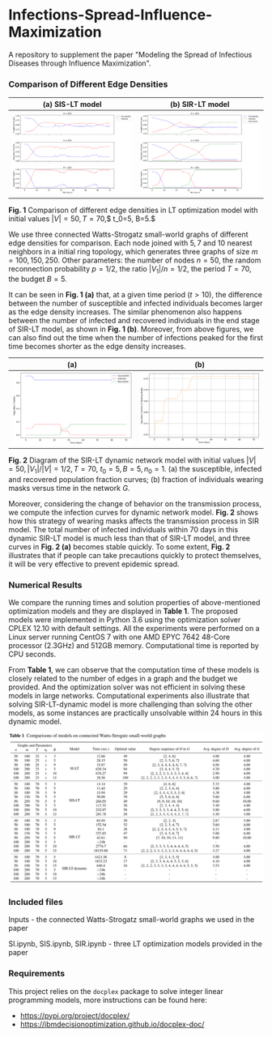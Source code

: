 # Infections-Spread-Influence-Maximization
A repository to supplement the paper "Modeling the Spread of Infectious Diseases through Influence Maximization".

### Comparison of Different Edge Densities


(a) SIS-LT model             | (b) SIR-LT model 
:-------------------------:|:-------------------------:
![](https://github.com/omegayao/Infections-Spread-Influence-Maximization/blob/main/Figures/SIS_compared.png)  |  ![](https://github.com/omegayao/Infections-Spread-Influence-Maximization/blob/main/Figures/SIR_compared.png)

**Fig. 1** Comparison of different edge densities in LT optimization model with initial values $|V|=50, T=70$,$ t_0=5, B=5.$ 

We use three connected Watts-Strogatz small-world graphs of different edge densities for comparison. Each node joined with $5,7$ and $10$ nearest neighbors in a initial ring topology, which generates three graphs of size $m =100, 150, 250$. Other parameters: the number of nodes $n = 50$, the random reconnection probability $p=1/2$, the ratio $|V_1|/n = 1/2$, the period $T=70$, the budget $B =5$. 

It can be seen in **Fig. 1 (a)** that, at a given time period ($t>10$), the difference between the number of susceptible and infected individuals becomes larger as the edge density increases. The similar phenomenon also happens between the number of infected and recovered individuals in the end stage of SIR-LT model, as shown in **Fig. 1 (b)**. Moreover, from above figures, we can also find out the time when the number of infections peaked for the first time becomes shorter as the edge density increases.

(a)              | (b) 
:-------------------------:|:-------------------------:
![](https://github.com/omegayao/Infections-Spread-Influence-Maximization/blob/main/Figures/SIR-dynamic.png)  |  ![](https://github.com/omegayao/Infections-Spread-Influence-Maximization/blob/main/Figures/SIR-masks.png)

**Fig. 2** Diagram of the SIR-LT dynamic network model with initial values $|V|=50,|V_1|/|V|=1/2, T=70$, $t_0=5,B=5,n_0=1$. (a) the susceptible, infected and recovered population fraction curves; (b) fraction of individuals wearing masks versus time in the network $G$.

Moreover, considering the change of behavior on the transmission process, we compute the infection curves for dynamic network model. **Fig. 2** shows how this strategy of wearing masks affects the transmission process in SIR model. The total number of infected individuals within $70$ days in this dynamic SIR-LT model is much less than that of SIR-LT model, and three curves in **Fig. 2 (a)** becomes stable quickly. To some extent, **Fig. 2** illustrates that if people can take precautions quickly to protect themselves, it will be very effective to prevent epidemic spread.

### Numerical Results

We compare the running times and solution properties of above-mentioned optimization models and they are displayed in **Table 1**. The proposed models were implemented in Python 3.6 using the optimization solver CPLEX 12.10 with default settings. 
All the experiments were performed on a Linux server running CentOS 7 with one AMD EPYC 7642 48-Core processor (2.3GHz) and 512GB memory. Computational time is reported by CPU seconds.

From **Table 1**, we can observe that the computation time of these models is 
closely related to the number of edges in a graph and the budget we provided. And the optimization solver was not efficient in solving these models in large networks. Computational experiments also illustrate that solving SIR-LT-dynamic model is more challenging than solving the other models, as some instances are practically unsolvable within 24 hours in this dynamic model. 

![](https://github.com/omegayao/Infections-Spread-Influence-Maximization/blob/main/Figures/Table-1.png)

### Included files

Inputs -  the connected Watts-Strogatz small-world graphs we used in the paper 

SI.ipynb, SIS.ipynb, SIR.ipynb - three LT optimization models provided in the paper

### Requirements

This project relies on the `docplex` package to solve integer linear programming models,  more instructions can be found here:

- https://pypi.org/project/docplex/
- https://ibmdecisionoptimization.github.io/docplex-doc/
